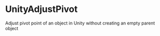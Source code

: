 # UnityAdjustPivot
Adjust pivot point of an object in Unity without creating an empty parent object
